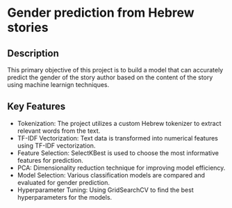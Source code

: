 # Gender prediction from Hebrew stories

## Description

This primary objective of this project is to build a model that can accurately predict the gender of the story author based on the content of the story using machine learnign techniques.

## Key Features

- Tokenization: The project utilizes a custom Hebrew tokenizer to extract relevant words from the text.
- TF-IDF Vectorization: Text data is transformed into numerical features using TF-IDF vectorization.
- Feature Selection: SelectKBest is used to choose the most informative features for prediction.
- PCA: Dimensionality reduction technique for improving model efficiency.
- Model Selection: Various classification models are compared and evaluated for gender prediction.
- Hyperparameter Tuning: Using GridSearchCV to find the best hyperparameters for the models.
